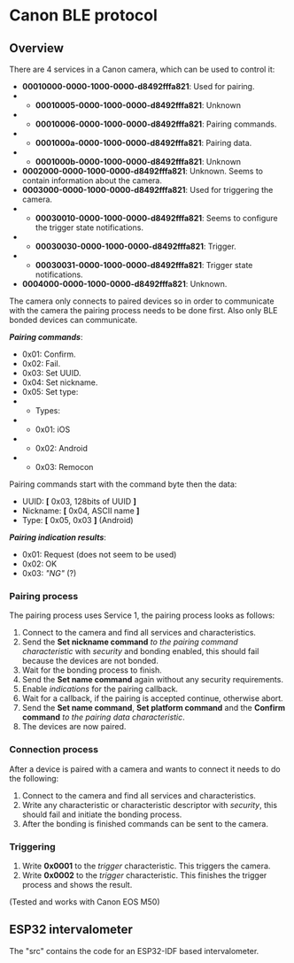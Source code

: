 # Canon BLE protocol


## Overview

There are 4 services in a Canon camera, which can be used to control it:
* __00010000-0000-1000-0000-d8492fffa821__: Used for pairing.
* * __00010005-0000-1000-0000-d8492fffa821__: Unknown
* * __00010006-0000-1000-0000-d8492fffa821__: Pairing commands.
* * __0001000a-0000-1000-0000-d8492fffa821__: Pairing data.
* * __0001000b-0000-1000-0000-d8492fffa821__: Unknown
* __0002000-0000-1000-0000-d8492fffa821__: Unknown. Seems to contain information about the camera.
* __0003000-0000-1000-0000-d8492fffa821__: Used for triggering the camera.
* * __00030010-0000-1000-0000-d8492fffa821__: Seems to configure the trigger state notifications.
* * __00030030-0000-1000-0000-d8492fffa821__: Trigger.
* * __00030031-0000-1000-0000-d8492fffa821__: Trigger state notifications.
* __0004000-0000-1000-0000-d8492fffa821__: Unknown.

The camera only connects to paired devices so in order to communicate with the camera the pairing process needs to be done first. Also only BLE bonded devices can communicate.

___Pairing commands___:
* 0x01: Confirm.
* 0x02: Fail.
* 0x03: Set UUID.
* 0x04: Set nickname.
* 0x05: Set type:
* * Types:
* * 0x01: iOS
* * 0x02: Android
* * 0x03: Remocon

Pairing commands start with the command byte then the data:
* UUID: __[__ 0x03, 128bits of UUID __]__
* Nickname: __[__ 0x04, ASCII name __]__
* Type: __[__ 0x05, 0x03 __]__ (Android)

___Pairing indication results___:
* 0x01: Request (does not seem to be used)
* 0x02: OK
* 0x03: *"NG"* (?)

### Pairing process

The pairing process uses Service 1, the pairing process looks as follows:
1) Connect to the camera and find all services and characteristics.
2) Send the __Set nickname command__ *to the pairing command characteristic* with *security* and bonding enabled, this should fail because the devices are not bonded.
3) Wait for the bonding process to finish.
4) Send the __Set name command__ again without any security requirements.
5) Enable *indications* for the pairing callback.
6) Wait for a callback, if the pairing is accepted continue, otherwise abort.
7) Send the __Set name command__, __Set platform command__ and the __Confirm command__ *to the pairing data characteristic*.
8) The devices are now paired.

### Connection process

After a device is paired with a camera and wants to connect it needs to do the following:
1) Connect to the camera and find all services and characteristics.
2) Write any characteristic or characteristic descriptor with *security*, this should fail and initiate the bonding process.
3) After the bonding is finished commands can be sent to the camera.

### Triggering

1) Write __0x0001__ to the *trigger* characteristic. This triggers the camera.
2) Write __0x0002__ to the *trigger* characteristic. This finishes the trigger process and shows the result.


(Tested and works with Canon EOS M50)

## ESP32 intervalometer

The "src" contains the code for an ESP32-IDF based intervalometer.